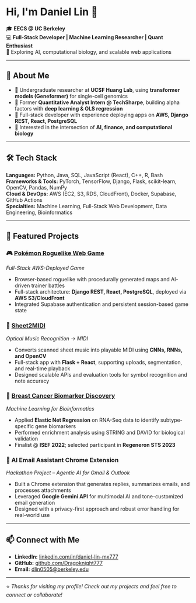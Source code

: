 # Hi, I'm Daniel Lin 👋

🎓 **EECS @ UC Berkeley**  
💻 **Full-Stack Developer | Machine Learning Researcher | Quant Enthusiast**  
🌱 Exploring AI, computational biology, and scalable web applications

---

## 🚀 About Me
- 🔹 Undergraduate researcher at **UCSF Huang Lab**, using **transformer models (Geneformer)** for single-cell genomics  
- 🔹 Former **Quantitative Analyst Intern @ TechSharpe**, building alpha factors with **deep learning & OLS regression**  
- 🔹 Full-stack developer with experience deploying apps on **AWS, Django REST, React, PostgreSQL**  
- 🔹 Interested in the intersection of **AI, finance, and computational biology**  

---

## 🛠 Tech Stack
**Languages:** Python, Java, SQL, JavaScript (React), C++, R, Bash  
**Frameworks & Tools:** PyTorch, TensorFlow, Django, Flask, scikit-learn, OpenCV, Pandas, NumPy  
**Cloud & DevOps:** AWS (EC2, S3, RDS, CloudFront), Docker, Supabase, GitHub Actions  
**Specialties:** Machine Learning, Full-Stack Web Development, Data Engineering, Bioinformatics

---

## 🌟 Featured Projects

### 🎮 [Pokémon Roguelike Web Game](#)
*Full-Stack AWS-Deployed Game*  
- Browser-based roguelike with procedurally generated maps and AI-driven trainer battles  
- Full-stack architecture: **Django REST, React, PostgreSQL**, deployed via **AWS S3/CloudFront**  
- Integrated Supabase authentication and persistent session-based game state  

### 🎼 [Sheet2MIDI](#)
*Optical Music Recognition → MIDI*  
- Converts scanned sheet music into playable MIDI using **CNNs, RNNs, and OpenCV**  
- Full-stack app with **Flask + React**, supporting uploads, segmentation, and real-time playback  
- Designed scalable APIs and evaluation tools for symbol recognition and note accuracy  

### 🧬 [Breast Cancer Biomarker Discovery](#)
*Machine Learning for Bioinformatics*  
- Applied **Elastic Net Regression** on RNA-Seq data to identify subtype-specific gene biomarkers  
- Performed enrichment analysis using STRING and DAVID for biological validation  
- Finalist @ **ISEF 2022**; selected participant in **Regeneron STS 2023**

### 📧 AI Email Assistant Chrome Extension
*Hackathon Project – Agentic AI for Gmail & Outlook*  
- Built a Chrome extension that generates replies, summarizes emails, and processes attachments  
- Leveraged **Google Gemini API** for multimodal AI and tone-customized email generation  
- Designed with a privacy-first approach and robust error handling for real-world use

---

## 📫 Connect with Me
- **LinkedIn:** [linkedin.com/in/daniel-lin-mx777](https://www.linkedin.com/in/daniel-lin-mx777/)  
- **GitHub:** [github.com/Dragoknight777](https://github.com/Dragoknight777)  
- **Email:** dlin0505@berkeley.edu

---

⭐️ *Thanks for visiting my profile! Check out my projects and feel free to connect or collaborate!*
